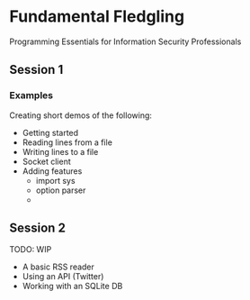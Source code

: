 Fundamental Fledgling
=====================

Programming Essentials for Information Security Professionals

## Session 1

### Examples

Creating short demos of the following:

- Getting started
- Reading lines from a file
- Writing lines to a file
- Socket client
- Adding features
  - import sys
  - option parser
  - 

## Session 2

TODO: WIP
- A basic RSS reader
- Using an API (Twitter)
- Working with an SQLite DB
